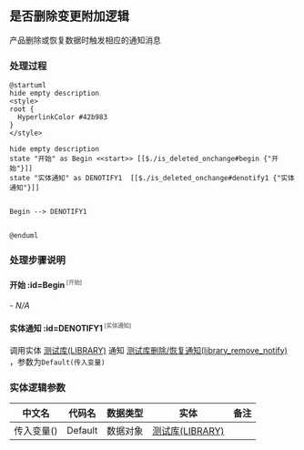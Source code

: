 ## 是否删除变更附加逻辑 <!-- {docsify-ignore-all} -->

   产品删除或恢复数据时触发相应的通知消息

### 处理过程

```plantuml
@startuml
hide empty description
<style>
root {
  HyperlinkColor #42b983
}
</style>

hide empty description
state "开始" as Begin <<start>> [[$./is_deleted_onchange#begin {"开始"}]]
state "实体通知" as DENOTIFY1  [[$./is_deleted_onchange#denotify1 {"实体通知"}]]


Begin --> DENOTIFY1


@enduml
```


### 处理步骤说明

#### 开始 :id=Begin<sup class="footnote-symbol"> <font color=gray size=1>[开始]</font></sup>



*- N/A*
#### 实体通知 :id=DENOTIFY1<sup class="footnote-symbol"> <font color=gray size=1>[实体通知]</font></sup>



调用实体 [测试库(LIBRARY)](module/TestMgmt/library.md) 通知 [测试库删除/恢复通知(library_remove_notify)](module/TestMgmt/library/notify/library_remove_notify) ，参数为`Default(传入变量)`


### 实体逻辑参数

|    中文名   |    代码名    |  数据类型    |  实体   |备注 |
| --------| --------| -------- | -------- | --------   |
|传入变量(<i class="fa fa-check"/></i>)|Default|数据对象|[测试库(LIBRARY)](module/TestMgmt/library.md)||
